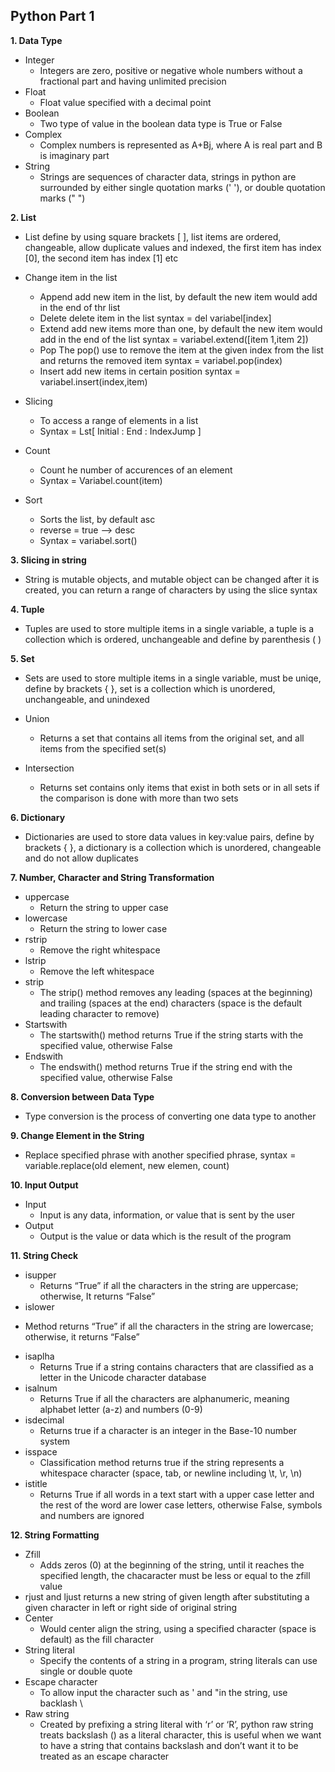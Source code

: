 ## Python Part 1

**1. Data Type**
- Integer
  * Integers are zero, positive or negative whole numbers without a fractional part and having unlimited precision
- Float
  * Float value specified with a decimal point
- Boolean
  * Two type of value in the boolean data type is True or False
- Complex
  * Complex numbers is represented as A+Bj, where A is real part and B is imaginary part
- String
  * Strings are sequences of character data, strings in python are surrounded by either single quotation marks (' '), or double quotation marks (" ")

**2. List**
- List define by using square brackets [ ], list items are ordered, changeable, allow duplicate values and indexed, the first item has index [0], the second item has index [1] etc

- Change item in the list
  * Append
    add new item in the list, by default the new item would add in the end of thr list
  * Delete
    delete item in the list
    syntax = del variabel[index]
  * Extend
    add new items more than one, by default the new item would add in the end of the list
    syntax = variabel.extend([item 1,item 2])
  * Pop
    The pop() use to remove the item at the given index from the list and returns the removed item
    syntax = variabel.pop(index)
  * Insert
    add new items in certain position
    syntax = variabel.insert(index,item)
- Slicing
  * To access a range of elements in a list
  * Syntax = Lst[ Initial : End : IndexJump ]
- Count
  * Count he number of accurences of an element
  * Syntax = Variabel.count(item)
- Sort
  * Sorts the list, by default asc
  * reverse = true --> desc
  * Syntax = variabel.sort()

**3. Slicing in string**
- String is mutable objects, and mutable object can be changed after it is created, you can return a range of characters by using the slice syntax

**4. Tuple**
- Tuples are used to store multiple items in a single variable, a tuple is a collection which is ordered, unchangeable and define by parenthesis ( )

**5. Set**
- Sets are used to store multiple items in a single variable, must be uniqe, define by brackets { }, set is a collection which is unordered, unchangeable, and unindexed

- Union
  * Returns a set that contains all items from the original set, and all items from the specified set(s)

- Intersection
  * Returns set contains only items that exist in both sets or in all sets if the comparison is done with more than two sets

**6. Dictionary**
- Dictionaries are used to store data values in key:value pairs, define by brackets { }, a dictionary is a collection which is unordered, changeable and do not allow duplicates

**7. Number, Character and String Transformation**
- uppercase
  * Return the string to upper case
- lowercase
  * Return the string to lower case
- rstrip
  * Remove the right whitespace
- lstrip
  * Remove the left whitespace
- strip
  * The strip() method removes any leading (spaces at the beginning) and trailing (spaces at the end) characters (space is the default leading character to remove)
- Startswith
  * The startswith() method returns True if the string starts with the specified value, otherwise False
- Endswith
  * The endswith() method returns True if the string end with the specified value, otherwise False

**8. Conversion between Data Type**
- Type conversion is the process of converting one data type to another

**9. Change Element in the String**
- Replace specified phrase with another specified phrase, syntax = variable.replace(old element, new elemen, count)

**10. Input Output**
- Input
  * Input is any data, information, or value that is sent by the user
- Output
  * Output is the value or data which is the result of the program

**11. String Check**
- isupper
  * Returns “True” if all the characters in the string are uppercase; otherwise, It returns “False”
- islower
 * Method returns “True” if all the characters in the string are lowercase; otherwise, it returns “False”
- isaplha
  * Returns True if a string contains characters that are classified as a letter in the Unicode character database
- isalnum
  * Returns True if all the characters are alphanumeric, meaning alphabet letter (a-z) and numbers (0-9)
- isdecimal
  * Returns true if a character is an integer in the Base-10 number system
- isspace
  * Classification method returns true if the string represents a whitespace character (space, tab, or newline including \t, \r, \n)
- istitle
  * Returns True if all words in a text start with a upper case letter and the rest of the word are lower case letters, otherwise False, symbols and numbers are ignored

**12. String Formatting**
- Zfill
  * Adds zeros (0) at the beginning of the string, until it reaches the specified length, the chacaracter must be less or equal to the zfill value
- rjust and ljust
returns a new string of given length after substituting a given character in left or right side of original string
- Center
  * Would center align the string, using a specified character (space is default) as the fill character
- String literal
  * Specify the contents of a string in a program, string literals can use single or double quote
- Escape character
  * To allow input the character such as ' and "in the string, use backlash \
- Raw string
  * Created by prefixing a string literal with ‘r’ or ‘R’, python raw string treats backslash () as a literal character, this is useful when we want to have a string that contains backslash and don’t want it to be treated as an escape character

    
